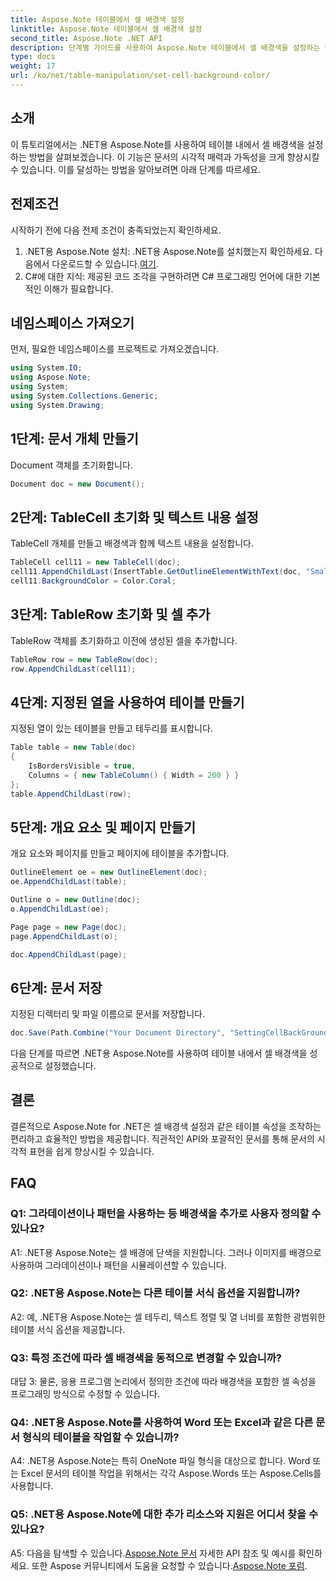 ```yaml
---
title: Aspose.Note 테이블에서 셀 배경색 설정
linktitle: Aspose.Note 테이블에서 셀 배경색 설정
second_title: Aspose.Note .NET API
description: 단계별 가이드를 사용하여 Aspose.Note 테이블에서 셀 배경색을 설정하는 방법을 알아보세요. 손쉽게 문서 시각적 효과를 향상하세요.
type: docs
weight: 17
url: /ko/net/table-manipulation/set-cell-background-color/
---
```

## 소개

이 튜토리얼에서는 .NET용 Aspose.Note를 사용하여 테이블 내에서 셀 배경색을 설정하는 방법을 살펴보겠습니다. 이 기능은 문서의 시각적 매력과 가독성을 크게 향상시킬 수 있습니다. 이를 달성하는 방법을 알아보려면 아래 단계를 따르세요.

## 전제조건

시작하기 전에 다음 전제 조건이 충족되었는지 확인하세요.

1.  .NET용 Aspose.Note 설치: .NET용 Aspose.Note를 설치했는지 확인하세요. 다음에서 다운로드할 수 있습니다.[여기](https://releases.aspose.com/note/net/).
2. C#에 대한 지식: 제공된 코드 조각을 구현하려면 C# 프로그래밍 언어에 대한 기본적인 이해가 필요합니다.

## 네임스페이스 가져오기

먼저, 필요한 네임스페이스를 프로젝트로 가져오겠습니다.

```csharp
using System.IO;
using Aspose.Note;
using System;
using System.Collections.Generic;
using System.Drawing;
```

## 1단계: 문서 개체 만들기

Document 객체를 초기화합니다.

```csharp
Document doc = new Document();
```

## 2단계: TableCell 초기화 및 텍스트 내용 설정

TableCell 개체를 만들고 배경색과 함께 텍스트 내용을 설정합니다.

```csharp
TableCell cell11 = new TableCell(doc);
cell11.AppendChildLast(InsertTable.GetOutlineElementWithText(doc, "Small text"));
cell11.BackgroundColor = Color.Coral;
```

## 3단계: TableRow 초기화 및 셀 추가

TableRow 객체를 초기화하고 이전에 생성된 셀을 추가합니다.

```csharp
TableRow row = new TableRow(doc);
row.AppendChildLast(cell11);
```

## 4단계: 지정된 열을 사용하여 테이블 만들기

지정된 열이 있는 테이블을 만들고 테두리를 표시합니다.

```csharp
Table table = new Table(doc)
{
    IsBordersVisible = true,
    Columns = { new TableColumn() { Width = 200 } }
};
table.AppendChildLast(row);
```

## 5단계: 개요 요소 및 페이지 만들기

개요 요소와 페이지를 만들고 페이지에 테이블을 추가합니다.

```csharp
OutlineElement oe = new OutlineElement(doc);
oe.AppendChildLast(table);

Outline o = new Outline(doc);
o.AppendChildLast(oe);

Page page = new Page(doc);
page.AppendChildLast(o);

doc.AppendChildLast(page);
```

## 6단계: 문서 저장

지정된 디렉터리 및 파일 이름으로 문서를 저장합니다.

```csharp
doc.Save(Path.Combine("Your Document Directory", "SettingCellBackGroundColor.pdf"));
```

다음 단계를 따르면 .NET용 Aspose.Note를 사용하여 테이블 내에서 셀 배경색을 성공적으로 설정했습니다.

## 결론

결론적으로 Aspose.Note for .NET은 셀 배경색 설정과 같은 테이블 속성을 조작하는 편리하고 효율적인 방법을 제공합니다. 직관적인 API와 포괄적인 문서를 통해 문서의 시각적 표현을 쉽게 향상시킬 수 있습니다.

## FAQ

### Q1: 그라데이션이나 패턴을 사용하는 등 배경색을 추가로 사용자 정의할 수 있나요?

A1: .NET용 Aspose.Note는 셀 배경에 단색을 지원합니다. 그러나 이미지를 배경으로 사용하여 그라데이션이나 패턴을 시뮬레이션할 수 있습니다.

### Q2: .NET용 Aspose.Note는 다른 테이블 서식 옵션을 지원합니까?

A2: 예, .NET용 Aspose.Note는 셀 테두리, 텍스트 정렬 및 열 너비를 포함한 광범위한 테이블 서식 옵션을 제공합니다.

### Q3: 특정 조건에 따라 셀 배경색을 동적으로 변경할 수 있습니까?

대답 3: 물론, 응용 프로그램 논리에서 정의한 조건에 따라 배경색을 포함한 셀 속성을 프로그래밍 방식으로 수정할 수 있습니다.

### Q4: .NET용 Aspose.Note를 사용하여 Word 또는 Excel과 같은 다른 문서 형식의 테이블을 작업할 수 있습니까?

A4: .NET용 Aspose.Note는 특히 OneNote 파일 형식을 대상으로 합니다. Word 또는 Excel 문서의 테이블 작업을 위해서는 각각 Aspose.Words 또는 Aspose.Cells를 사용합니다.

### Q5: .NET용 Aspose.Note에 대한 추가 리소스와 지원은 어디서 찾을 수 있나요?

 A5: 다음을 탐색할 수 있습니다.[Aspose.Note 문서](https://reference.aspose.com/note/net/) 자세한 API 참조 및 예시를 확인하세요. 또한 Aspose 커뮤니티에서 도움을 요청할 수 있습니다.[Aspose.Note 포럼](https://forum.aspose.com/c/note/28).